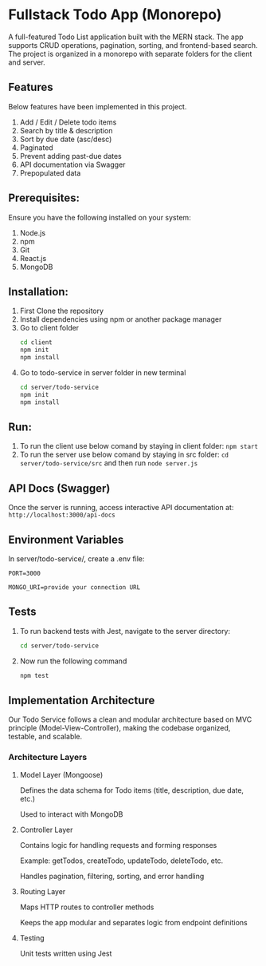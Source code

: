# Fullstack Todo App (Monorepo)

A full-featured Todo List application built with the MERN stack. The app supports CRUD operations, pagination, sorting, and frontend-based search. The project is organized in a monorepo with separate folders for the client and server.

## Features

Below features have been implemented in this project.

1. Add / Edit / Delete todo items
2. Search by title & description
3. Sort by due date (asc/desc)
4. Paginated
5. Prevent adding past-due dates
6. API documentation via Swagger
7. Prepopulated data

## Prerequisites:

Ensure you have the following installed on your system:

1. Node.js
2. npm
3. Git
4. React.js
5. MongoDB

## Installation:

1. First Clone the repository
2. Install dependencies using npm or another package manager
3. Go to client folder
   ```bash
   cd client
   npm init
   npm install
   ```
4. Go to todo-service in server folder in new terminal
   ```bash
   cd server/todo-service
   npm init
   npm install
   ```

## Run:

1. To run the client use below comand by staying in client folder:
   `npm start`
2. To run the server use below comand by staying in src folder:
   `cd server/todo-service/src`
   and then run
   `node server.js`

## API Docs (Swagger)

Once the server is running, access interactive API documentation at:
`http://localhost:3000/api-docs`

## Environment Variables

In server/todo-service/, create a .env file:

`PORT=3000`

`MONGO_URI=provide your connection URL`

## Tests

1. To run backend tests with Jest, navigate to the server directory:

   ```bash
   cd server/todo-service
   ```

2. Now run the following command
   ```bash
   npm test
   ```

## Implementation Architecture

Our Todo Service follows a clean and modular architecture based on MVC principle (Model-View-Controller), making the codebase organized, testable, and scalable.

### Architecture Layers

1. Model Layer (Mongoose)

   Defines the data schema for Todo items (title, description, due date, etc.)

   Used to interact with MongoDB

2. Controller Layer

   Contains logic for handling requests and forming responses

   Example: getTodos, createTodo, updateTodo, deleteTodo, etc.

   Handles pagination, filtering, sorting, and error handling

3. Routing Layer

   Maps HTTP routes to controller methods

   Keeps the app modular and separates logic from endpoint definitions

4. Testing

   Unit tests written using Jest

